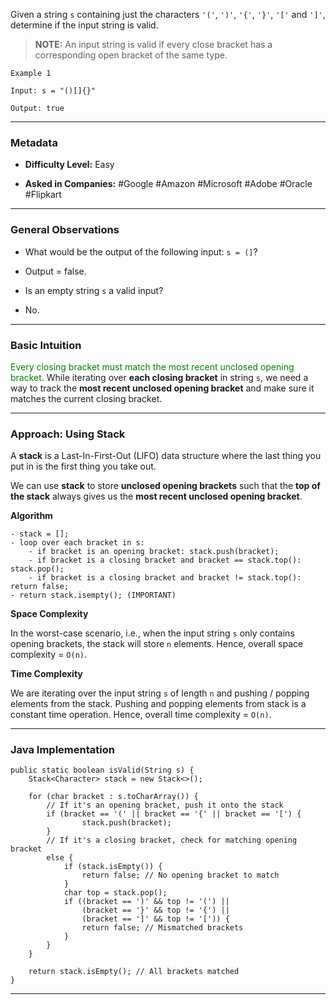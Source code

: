 
Given a string `s` containing just the characters `'('`, `')'`, `'{'`, `'}'`, `'['` and `']'`, determine if the input string is valid.

> **NOTE:** An input string is valid if every close bracket has a corresponding open bracket of the same type.

```
Example 1

Input: s = "()[]{}"

Output: true
```

---
### Metadata

- **Difficulty Level:** Easy

- **Asked in Companies:** #Google #Amazon #Microsoft #Adobe #Oracle #Flipkart

---
### General Observations

- What would be the output of the following input: `s = (]`?
- Output = false.

- Is an empty string `s` a valid input?
- No.

---
### Basic Intuition

<span style="color:green;">Every closing bracket must match the most recent unclosed opening bracket.</span> While iterating over **each closing bracket** in string `s`, we need a way to track the **most recent unclosed opening bracket** and make sure it matches the current closing bracket.

---
### Approach: Using Stack

A **stack** is a Last-In-First-Out (LIFO) data structure where the last thing you put in is the first thing you take out.

We can use **stack** to store **unclosed opening brackets** such that the **top of the stack** always gives us the **most recent unclosed opening bracket**.

**Algorithm**

```
- stack = [];
- loop over each bracket in s:
	- if bracket is an opening bracket: stack.push(bracket);
	- if bracket is a closing bracket and bracket == stack.top(): stack.pop();
	- if bracket is a closing bracket and bracket != stack.top(): return false;
- return stack.isempty(); (IMPORTANT)
```

**Space Complexity**

In the worst-case scenario, i.e., when the input string `s` only contains opening brackets, the stack will store `n` elements. Hence, overall space complexity = `O(n)`.

**Time Complexity**

We are iterating over the input string `s`  of length `n` and pushing / popping elements from the stack. Pushing and popping elements from stack is a constant time operation. Hence, overall time complexity = `O(n)`.

---
### Java Implementation

```
public static boolean isValid(String s) {
    Stack<Character> stack = new Stack<>();
        
    for (char bracket : s.toCharArray()) {
        // If it's an opening bracket, push it onto the stack
        if (bracket == '(' || bracket == '{' || bracket == '[') {
                stack.push(bracket);
        } 
        // If it's a closing bracket, check for matching opening bracket
        else {
            if (stack.isEmpty()) {
                return false; // No opening bracket to match
            }
            char top = stack.pop();
            if ((bracket == ')' && top != '(') ||
                (bracket == '}' && top != '{') ||
                (bracket == ']' && top != '[')) {
                return false; // Mismatched brackets
            }
        }
    }

    return stack.isEmpty(); // All brackets matched
}
```

---
